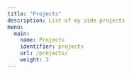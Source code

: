 ```yaml
---
title: "Projects"
description: List of my side projects
menu:
  main:
    name: Projects
    identifier: projects
    url: /projects/
    weight: 3
---
```

